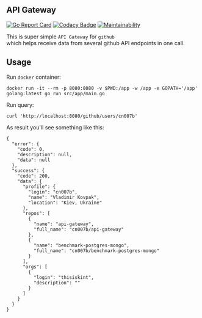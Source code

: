 API Gateway
-

[![Go Report Card](https://goreportcard.com/badge/github.com/cn007b/api-gateway)](https://goreportcard.com/report/github.com/cn007b/api-gateway)
[![Codacy Badge](https://api.codacy.com/project/badge/Grade/a75fd2bff6ae4365b6535126ff429621)](https://www.codacy.com/app/cn007b/api-gateway?utm_source=github.com&amp;utm_medium=referral&amp;utm_content=cn007b/api-gateway&amp;utm_campaign=Badge_Grade)
[![Maintainability](https://api.codeclimate.com/v1/badges/89a5bcee77752ad8a6ec/maintainability)](https://codeclimate.com/github/cn007b/api-gateway/maintainability)

This is super simple `API Gateway` for `github`
<br>which helps receive data from several github API endpoints in one call.

## Usage

Run `docker` container:

````
docker run -it --rm -p 8080:8080 -v $PWD:/app -w /app -e GOPATH='/app' golang:latest go run src/app/main.go
````

Run query:

````
curl 'http://localhost:8080/github/users/cn007b'
````

As result you'll see something like this:

````
{
  "error": {
    "code": 0,
    "description": null,
    "data": null
  },
  "success": {
    "code": 200,
    "data": {
      "profile": {
        "login": "cn007b",
        "name": "Vladimir Kovpak",
        "location": "Kiev, Ukraine"
      },
      "repos": [
        {
          "name": "api-gateway",
          "full_name": "cn007b/api-gateway"
        },
        {
          "name": "benchmark-postgres-mongo",
          "full_name": "cn007b/benchmark-postgres-mongo"
        }
      ],
      "orgs": [
        {
          "login": "thisiskint",
          "description": ""
        }
      ]
    }
  }
}
````
